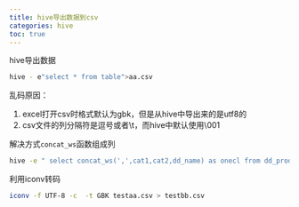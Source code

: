 ```yaml
---
title: hive导出数据到csv
categories: hive
toc: true
---
```


hive导出数据

```bash
hive - e"select * from table">aa.csv
```
乱码原因：
1. excel打开csv时格式默认为gbk，但是从hive中导出来的是utf8的
2. csv文件的列分隔符是逗号或者\t，而hive中默认使用\001

解决方式`concat_ws`函数组成列

```bash
hive -e " select concat_ws(',',cat1,cat2,dd_name) as onecl from dd_prod">testaa.csv
```
利用iconv转码

```bash
iconv -f UTF-8 -c  -t GBK testaa.csv > testbb.csv
```
